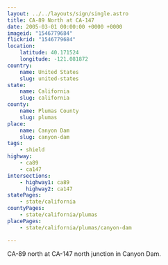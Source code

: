 ```yaml
---
layout: ../../layouts/sign/single.astro
title: CA-89 North at CA-147
date: 2005-03-01 00:00:00 +0000 +0000
imageid: "1546779684"
flickrid: "1546779684"
location:
    latitude: 40.171524
    longitude: -121.081872
country:
    name: United States
    slug: united-states
state:
    name: California
    slug: california
county:
    name: Plumas County
    slug: plumas
place:
    name: Canyon Dam
    slug: canyon-dam
tags:
    - shield
highway:
    - ca89
    - ca147
intersections:
    - highway1: ca89
      highway2: ca147
statePages:
    - state/california
countyPages:
    - state/california/plumas
placePages:
    - state/california/plumas/canyon-dam

---
```

CA-89 north at CA-147 north junction in Canyon Dam.
